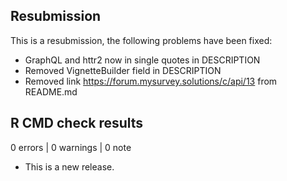 ## Resubmission
This is a resubmission, the following problems have been fixed:

* GraphQL and httr2 now in single quotes in DESCRIPTION
* Removed VignetteBuilder field in DESCRIPTION
* Removed link https://forum.mysurvey.solutions/c/api/13 from README.md

## R CMD check results

0 errors | 0 warnings | 0 note

* This is a new release.
